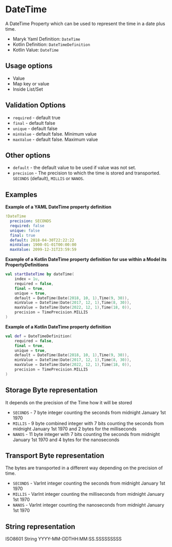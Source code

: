 # DateTime
A DateTime Property which can be used to represent the time in a date plus time.

- Maryk Yaml Definition: `DateTime`
- Kotlin Definition: `DateTimeDefinition`
- Kotlin Value: `DateTime`

## Usage options
- Value
- Map key or value
- Inside List/Set

## Validation Options
- `required` - default true
- `final` - default false
- `unique` - default false
- `minValue` - default false. Minimum value
- `maxValue` - default false. Maximum value

## Other options
- `default` - the default value to be used if value was not set.
- `precision` - The precision to which the time is stored and transported. 
  `SECONDS` (default), `MILLIS` or `NANOS`.

## Examples

**Example of a YAML DateTime property definition**
```yaml
!DateTime
  precision: SECONDS
  required: false
  unique: false
  final: true
  default: 2018-04-30T22:22:22
  minValue: 1900-01-01T00:00:00
  maxValue: 2099-12-31T23:59:59
```

**Example of a Kotlin DateTime property definition for use within a Model its PropertyDefinitions**
```kotlin
val startDateTime by dateTime(
    index = 1u,
    required = false,
    final = true,
    unique = true,
    default = DateTime(Date(2018, 10, 1),Time(9, 30)),
    minValue = DateTime(Date(2017, 12, 1),Time(8, 30)),
    maxValue = DateTime(Date(2022, 12, 1),Time(18, 0)),
    precision = TimePrecision.MILLIS
)
```

**Example of a Kotlin DateTime property definition**
```kotlin
val def = DateTimeDefinition(
    required = false,
    final = true,
    unique = true,
    default = DateTime(Date(2018, 10, 1),Time(9, 30)),
    minValue = DateTime(Date(2017, 12, 1),Time(8, 30)),
    maxValue = DateTime(Date(2022, 12, 1),Time(18, 0)),
    precision = TimePrecision.MILLIS
)
```

## Storage Byte representation
It depends on the precision of the Time how it will be stored

- `SECONDS` - 7 byte integer counting the seconds from midnight January 1st 1970
- `MILLIS` - 9 byte combined integer with 7 bits counting the seconds from midnight January 1st 1970 and 2 bytes for the milliseconds 
- `NANOS` - 11 byte integer with 7 bits counting the seconds from midnight January 1st 1970 and 4 bytes for the nanoseconds

## Transport Byte representation
The bytes are transported in a different way depending on the precision of time.

- `SECONDS` - VarInt integer counting the seconds from midnight January 1st 1970
- `MILLIS` - VarInt integer counting the milliseconds from midnight January 1st 1970 
- `NANOS` - VarInt integer counting the nanoseconds from midnight January 1st 1970

## String representation
ISO8601 String YYYY-MM-DDTHH:MM:SS.SSSSSSSSS
